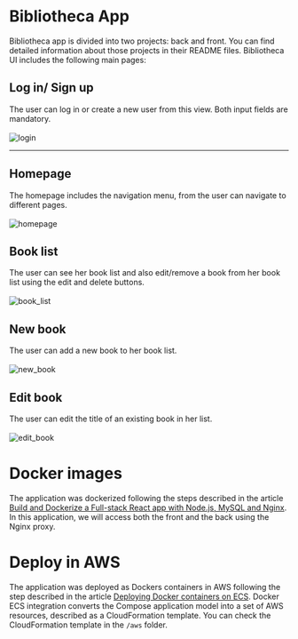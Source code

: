 # Bibliotheca App

Bibliotheca app is divided into two projects: back and front. You can find detailed information about those projects in their README files.
Bibliotheca UI includes the following main pages:

## Log in/ Sign up
The user can log in or create a new user from this view. Both input fields are mandatory.<br><br>
![login](https://user-images.githubusercontent.com/6905544/213213991-260ba1b9-8e05-46b7-a030-0b48472881e5.JPG)

---

## Homepage
The homepage includes the navigation menu, from the user can navigate to different pages.<br><br>
![homepage](https://user-images.githubusercontent.com/6905544/213212729-22177711-107e-4546-9c5e-321ed464ca8d.JPG)

## Book list

The user can see her book list and also edit/remove a book from her book list using the edit and delete buttons.<br><br>
![book_list](https://user-images.githubusercontent.com/6905544/213212943-781d7041-ecfb-4589-8803-a6275e841c41.JPG)

## New book

The user can add a new book to her book list.<br><br>
![new_book](https://user-images.githubusercontent.com/6905544/213214622-9afd3da5-5ddd-4f2c-bdf3-604062942ca6.JPG)


## Edit book
The user can edit the title of an existing book in her list.<br><br>
![edit_book](https://user-images.githubusercontent.com/6905544/213214766-4e9c0225-e1f8-4a2b-a7b9-940b98b4971c.JPG)


# Docker images

The application was dockerized following the steps described in the article [Build and Dockerize a Full-stack React app with Node.js, MySQL and Nginx](https://www.section.io/engineering-education/build-and-dockerize-a-full-stack-react-app-with-nodejs-and-nginx/).
In this application, we will access both the front and the back using the Nginx proxy.

# Deploy in AWS

The application was deployed as Dockers containers in AWS following the step described in the article [Deploying Docker containers on ECS](https://docs.docker.com/cloud/ecs-integration/). Docker ECS integration converts the Compose application model into a set of AWS resources, described as a CloudFormation template. You can check the CloudFormation template in the `/aws` folder.
